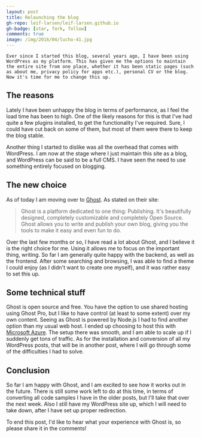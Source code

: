 ```yaml
---
layout: post
title: Relaunching the blog
gh-repo: leif-larsen/leif-larsen.github.io
gh-badge: [star, fork, follow]
comments: true
image: /img/2016/04/lucho-41.jpg
---
```

    
    Ever since I started this blog, several years ago, I have been using WordPress as my platform. This has given me the options to maintain the entire site from one place, whether it has been static pages (such as about me, privacy policy for apps etc.), personal CV or the blog. Now it's time for me to change this up.

## The reasons

Lately I have been unhappy the blog in terms of performance, as I feel the load time has been to high. One of the likely reasons for this is that I've had quite a few plugins installed, to get the functionality I've required. Sure, I could have cut back on some of them, but most of them were there to keep the blog stable.

Another thing I started to dislike was all the overhead that comes with WordPress. I am now at the stage where I just maintain this site as a blog, and WordPress can be said to be a full CMS. I have seen the need to use something entirely focused on blogging.

## The new choice

As of today I am moving over to [Ghost](https://ghost.org/). As stated on their site:
>Ghost is a platform dedicated to one thing: Publishing. It's beautifully designed, completely customizable and completely Open Source. Ghost allows you to write and publish your own blog, giving you the tools to make it easy and even fun to do.

Over the last few months or so, I have read a lot about Ghost, and I believe it is the right choice for me. Using it allows me to focus on the important thing, writing. So far I am generally quite happy with the backend, as well as the frontend. After some searching and browsing, I was able to find a theme I could enjoy (as I didn't want to create one myself), and it was rather easy to set this up.

## Some technical stuff

Ghost is open source and free. You have the option to use shared hosting using Ghost Pro, but I like to have control (at least to some extent) over my own content. Seeing as Ghost is powered by Node.js I had to find another option than my usual web host. I ended up choosing to host this with [Microsoft Azure](https://azure.microsoft.com/en-us/). The setup there was smooth, and I am able to scale up if I suddenly get tons of traffic. As for the installation and conversion of all my WordPress posts, that will be in another post, where I will go through some of the difficulties I had to solve.

## Conclusion

So far I am happy with Ghost, and I am excited to see how it works out in the future. There is still some work left to do at this time, in terms of converting all code samples I have in the older posts, but I'll take that over the next week. Also I still have my WordPress site up, which I will need to take down, after I have set up proper redirection.

To end this post, I'd like to hear what your experience with Ghost is, so please share it in the comments!